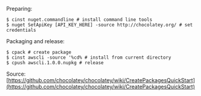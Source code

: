 Preparing:
```
$ cinst nuget.commandline # install command line tools
$ nuget SetApiKey [API_KEY_HERE] -source http://chocolatey.org/ # set credentials
```

Packaging and release:
```
$ cpack # create package
$ cinst awscli -source '%cd% # install from current directory
$ cpush awscli.1.0.0.nupkg # release
```

Source: [https://github.com/chocolatey/chocolatey/wiki/CreatePackagesQuickStart](https://github.com/chocolatey/chocolatey/wiki/CreatePackagesQuickStart)